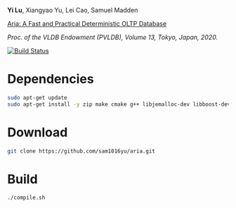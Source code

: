 **Yi Lu**, Xiangyao Yu, Lei Cao, Samuel Madden

[Aria: A Fast and Practical Deterministic OLTP Database]()

*Proc. of the VLDB Endowment (PVLDB), Volume 13, Tokyo, Japan, 2020.*

[![Build Status](https://travis-ci.org/luyi0619/aria.svg?branch=master)](https://travis-ci.org/luyi0619/aria)

# Dependencies

```sh
sudo apt-get update
sudo apt-get install -y zip make cmake g++ libjemalloc-dev libboost-dev libgoogle-glog-dev
```

# Download

```sh
git clone https://github.com/sam1016yu/aria.git
```

# Build

```
./compile.sh
```
